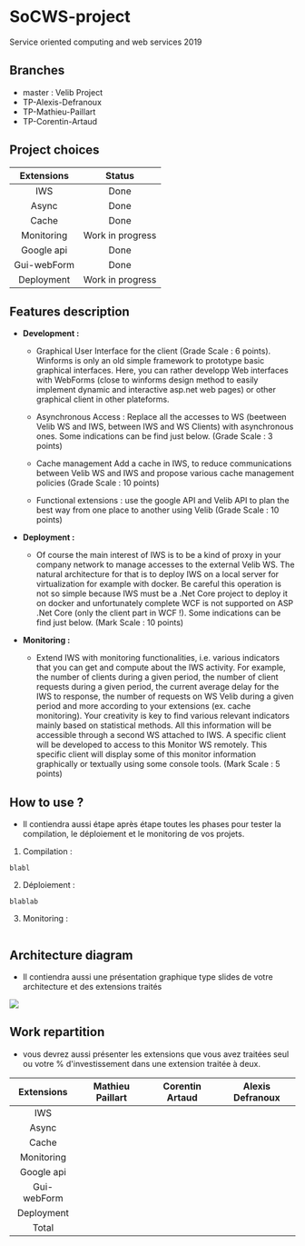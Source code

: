 # SoCWS-project
Service oriented computing and web services 2019

## Branches
- master : Velib Project
- TP-Alexis-Defranoux
- TP-Mathieu-Paillart
- TP-Corentin-Artaud

## Project choices

| Extensions | Status |
|:----------:|:------:|
| IWS        | Done   |
| Async      | Done   |
| Cache      | Done   |
| Monitoring | Work in progress|
| Google api | Done	  |
| Gui-webForm| Done   |
| Deployment | Work in progress|

## Features description

- **Development :**

    - Graphical User Interface for the client (Grade Scale : 6 points). Winforms is only an old simple framework to prototype basic graphical interfaces. Here, you can rather developp Web interfaces with WebForms (close to winforms design method to easily implement dynamic and interactive asp.net web pages) or other graphical client in other plateforms.

    - Asynchronous Access : Replace all the accesses to WS (beetween Velib WS and IWS, between IWS and WS Clients) with asynchronous ones. Some indications can be find just below. (Grade Scale : 3 points)

    - Cache management Add a cache in IWS, to reduce communications between Velib WS and IWS and propose various cache management policies (Grade Scale : 10 points)

    - Functional extensions : use the google API and Velib API to plan the best way from one place to another using Velib (Grade Scale : 10 points)

- **Deployment :**
    - Of course the main interest of IWS is to be a kind of proxy in your company network to manage accesses to the external Velib WS. The natural architecture for that is to deploy IWS on a local server for virtualization for example with docker. Be careful this operation is not so simple because IWS must be a .Net Core project to deploy it on docker and unfortunately complete WCF is not supported on ASP .Net Core (only the client part in WCF !). Some indications can be find just below. (Mark Scale : 10 points)

- **Monitoring :**
    - Extend IWS with monitoring functionalities, i.e. various indicators that you can get and compute about the IWS activity. For example, the number of clients during a given period, the number of client requests during a given period, the current average delay for the IWS to response, the number of requests on WS Velib during a given period and more according to your extensions (ex. cache monitoring). Your creativity is key to find various relevant indicators mainly based on statistical methods. All this information will be accessible through a second WS attached to IWS. A specific client will be developed to access to this Monitor WS remotely. This specific client will display some of this monitor information graphically or textually using some console tools. (Mark Scale : 5 points)

## How to use ? 

- Il contiendra aussi étape après étape toutes les phases pour tester la compilation, le déploiement et le monitoring de vos projets.

1. Compilation :
```
blabl
```
2. Déploiement :
```
blablab
```
3. Monitoring : 
```

```
## Architecture diagram 

- Il contiendra aussi une présentation graphique type slides de votre architecture et des extensions traités

![](https://i.imgur.com/2pMTsWO.png)


## Work repartition

- vous devrez aussi présenter les extensions que vous avez traitées seul ou votre % d'investissement dans une extension traitée à deux.

|Extensions  | Mathieu Paillart | Corentin Artaud | Alexis Defranoux |
|:----------:|:------:|:------:|:------:|
| IWS        |        |        |        |
| Async      |        |        |        |
| Cache      |        |        |        |
| Monitoring |        |        |        |
| Google api |  	  |        |        |
| Gui-webForm|        |        |        |
| Deployment |        |        |        |
| Total      |        |        |        |

